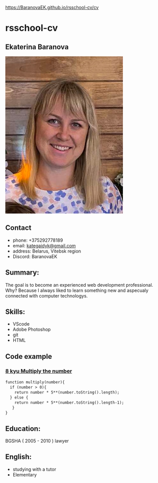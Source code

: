 https://BaranovaEK.github.io/rsschool-cv/cv

# rsschool-cv
## **Ekaterina Baranova**

![photo](img/1.jpg)

## Contact 
* phone: +375292778189
* email: kategaidyk@gmail.com
* address: Belarus, Vitebsk region
* Discord: BaranovaEK

## Summary:
The goal is to become an experienced web development professional. Why? Because I always liked to learn something new and aspecualy connected with computer technologys.

## Skills:
* VScode
* Adobe Photoshop
* git
* HTML

## Code example
### [8 kyu Multiply the number](https://www.codewars.com/kata/5708f682c69b48047b000e07)
```
function multiply(number){
  if (number > 0){
    return number * 5**(number.toString().length);   
  } else {
    return number * 5**(number.toString().length-1);
   }
}
```

## Education:
BGSHA ( 2005 - 2010 ) lawyer

## English:
* studying with a tutor
* Elementary 